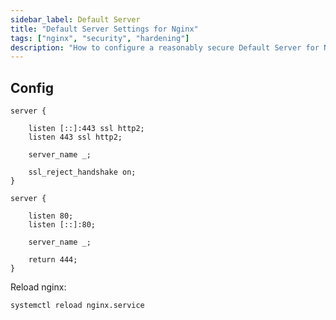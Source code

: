 ```yaml
---
sidebar_label: Default Server
title: "Default Server Settings for Nginx"
tags: ["nginx", "security", "hardening"]
description: "How to configure a reasonably secure Default Server for Nginx"
---
```


## Config

```nginx
server {

    listen [::]:443 ssl http2;
    listen 443 ssl http2;

    server_name _;

    ssl_reject_handshake on;
}

server {

    listen 80;
    listen [::]:80;

    server_name _;

    return 444;
}
```

Reload nginx:

```bash
systemctl reload nginx.service
```
